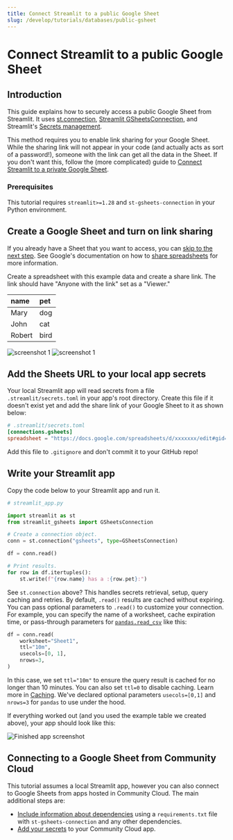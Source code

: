 ```yaml
---
title: Connect Streamlit to a public Google Sheet
slug: /develop/tutorials/databases/public-gsheet
---
```


# Connect Streamlit to a public Google Sheet

## Introduction

This guide explains how to securely access a public Google Sheet from Streamlit. It uses [st.connection](/develop/api-reference/connections/st.connection), [Streamlit GSheetsConnection](https://github.com/streamlit/gsheets-connection), and Streamlit's [Secrets management](/develop/concepts/connections/secrets-management).

This method requires you to enable link sharing for your Google Sheet. While the sharing link will not appear in your code (and actually acts as sort of a password!), someone with the link can get all the data in the Sheet. If you don't want this, follow the (more complicated) guide to [Connect Streamlit to a private Google Sheet](private-gsheet).

### Prerequisites

This tutorial requires `streamlit>=1.28` and `st-gsheets-connection` in your Python environment.

## Create a Google Sheet and turn on link sharing

If you already have a Sheet that you want to access, you can [skip to the next step](#add-the-sheets-url-to-your-local-app-secrets). See Google's documentation on how to [share spreadsheets](https://support.google.com/docs/answer/9331169?hl=en#6.1) for more information.

Create a spreadsheet with this example data and create a share link. The link should have "Anyone with the link" set as a "Viewer."

<div style={{ maxWidth: '200px', margin: 'auto' }}>

| name   | pet  |
| :----- | :--- |
| Mary   | dog  |
| John   | cat  |
| Robert | bird |

</div>

<Flex>
<Image alt="screenshot 1" src="/images/databases/public-gsheet-1.png" />
<Image alt="screenshot 1" src="/images/databases/public-gsheet-2.png" />
</Flex>

## Add the Sheets URL to your local app secrets

Your local Streamlit app will read secrets from a file `.streamlit/secrets.toml` in your app's root directory. Create this file if it doesn't exist yet and add the share link of your Google Sheet to it as shown below:

```toml
# .streamlit/secrets.toml
[connections.gsheets]
spreadsheet = "https://docs.google.com/spreadsheets/d/xxxxxxx/edit#gid=0"
```

<Important>

Add this file to `.gitignore` and don't commit it to your GitHub repo!

</Important>

## Write your Streamlit app

Copy the code below to your Streamlit app and run it.

```python
# streamlit_app.py

import streamlit as st
from streamlit_gsheets import GSheetsConnection

# Create a connection object.
conn = st.connection("gsheets", type=GSheetsConnection)

df = conn.read()

# Print results.
for row in df.itertuples():
    st.write(f"{row.name} has a :{row.pet}:")
```

See `st.connection` above? This handles secrets retrieval, setup, query caching and retries. By default, `.read()` results are cached without expiring. You can pass optional parameters to `.read()` to customize your connection. For example, you can specify the name of a worksheet, cache expiration time, or pass-through parameters for [`pandas.read_csv`](https://pandas.pydata.org/docs/reference/api/pandas.read_csv.html) like this:

```python
df = conn.read(
    worksheet="Sheet1",
    ttl="10m",
    usecols=[0, 1],
    nrows=3,
)
```

In this case, we set `ttl="10m"` to ensure the query result is cached for no longer than 10 minutes. You can also set `ttl=0` to disable caching. Learn more in [Caching](/develop/concepts/architecture/caching). We've declared optional parameters `usecols=[0,1]` and `nrows=3` for `pandas` to use under the hood.

If everything worked out (and you used the example table we created above), your app should look like this:

![Finished app screenshot](/images/databases/streamlit-app.png)

## Connecting to a Google Sheet from Community Cloud

This tutorial assumes a local Streamlit app, however you can also connect to Google Sheets from apps hosted in Community Cloud. The main additional steps are:

- [Include information about dependencies](/deploy/streamlit-community-cloud/deploy-your-app/app-dependencies) using a `requirements.txt` file with `st-gsheets-connection` and any other dependencies.
- [Add your secrets](/deploy/streamlit-community-cloud/deploy-your-app/secrets-management) to your Community Cloud app.
